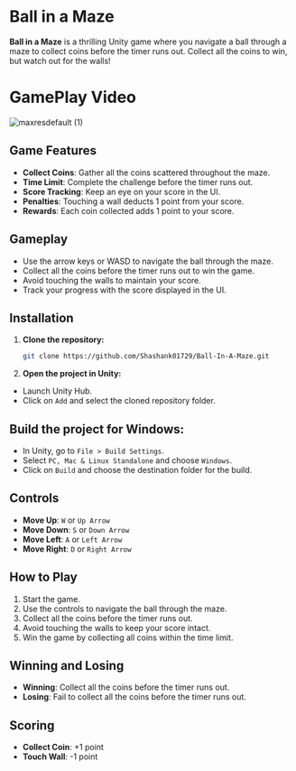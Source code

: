 # Ball in a Maze

**Ball in a Maze** is a thrilling Unity game where you navigate a ball through a maze to collect coins before the timer runs out. Collect all the coins to win, but watch out for the walls!

# GamePlay Video
![maxresdefault (1)](https://github.com/user-attachments/assets/2525897d-8c5e-4be1-b610-2baac0b688d5)



## Game Features

- **Collect Coins**: Gather all the coins scattered throughout the maze.
- **Time Limit**: Complete the challenge before the timer runs out.
- **Score Tracking**: Keep an eye on your score in the UI.
- **Penalties**: Touching a wall deducts 1 point from your score.
- **Rewards**: Each coin collected adds 1 point to your score.

## Gameplay

- Use the arrow keys or WASD to navigate the ball through the maze.
- Collect all the coins before the timer runs out to win the game.
- Avoid touching the walls to maintain your score.
- Track your progress with the score displayed in the UI.

## Installation

1. **Clone the repository:**
   ```bash
   git clone https://github.com/Shashank01729/Ball-In-A-Maze.git
   ```
2. **Open the project in Unity:**

- Launch Unity Hub.
- Click on `Add` and select the cloned repository folder.

## Build the project for Windows:

- In Unity, go to `File > Build Settings`.
- Select `PC, Mac & Linux Standalone` and choose `Windows`.
- Click on `Build` and choose the destination folder for the build.

## Controls

- **Move Up**: `W` or `Up Arrow`
- **Move Down**: `S` or `Down Arrow`
- **Move Left**: `A` or `Left Arrow`
- **Move Right**: `D` or `Right Arrow`

## How to Play

1. Start the game.
2. Use the controls to navigate the ball through the maze.
3. Collect all the coins before the timer runs out.
4. Avoid touching the walls to keep your score intact.
5. Win the game by collecting all coins within the time limit.

## Winning and Losing

- **Winning**: Collect all the coins before the timer runs out.
- **Losing**: Fail to collect all the coins before the timer runs out.

## Scoring

- **Collect Coin**: +1 point
- **Touch Wall**: -1 point

